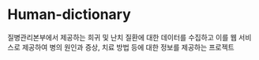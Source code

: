 # Human-dictionary

질병관리본부에서 제공하는 희귀 및 난치 질환에 대한 데이터를 수집하고 이를 웹 서비스로 제공하여 병의 원인과 증상, 치료 방법 등에 대한 정보를 제공하는 프로젝트
